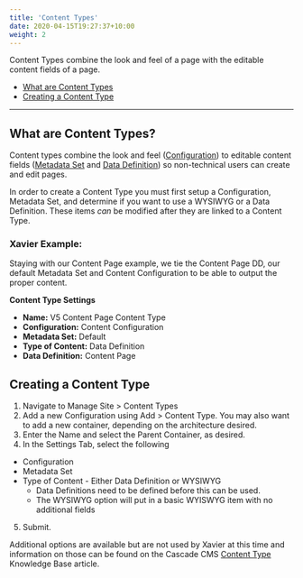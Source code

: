 ```yaml
---
title: 'Content Types'
date: 2020-04-15T19:27:37+10:00
weight: 2
---
```


Content Types combine the look and feel of a page with the editable content fields of a page.

<!--more-->

- [What are Content Types](#what-are-content-types)
- [Creating a Content Type](#creating-a-content-type)

---

## What are Content Types?

Content types combine the look and feel ([Configuration](/docs/configuration)) to editable content fields ([Metadata Set](/docs/metadata) and [Data Definition](/docs/data-definition)) so non-technical users can create and edit pages.

In order to create a Content Type you must first setup a Configuration, Metadata Set, and determine if you want to use a WYSIWYG or a Data Definition. These items _can_ be modified after they are linked to a Content Type.

### Xavier Example:

Staying with our Content Page example, we tie the Content Page DD, our default Metadata Set and Content Configuration 
to be able to output the proper content.

**Content Type Settings**

- **Name:** V5 Content Page Content Type
- **Configuration:** Content Configuration
- **Metadata Set:** Default
- **Type of Content:** Data Definition
- **Data Definition:** Content Page

## Creating a Content Type

1. Navigate to Manage Site > Content Types
2. Add a new Configuration using Add > Content Type. You may also want to add a new
container, depending on the architecture desired.
3. Enter the Name and select the Parent Container, as desired.
4. In the Settings Tab, select the following
  - Configuration
  - Metadata Set
  - Type of Content - Either Data Definition or WYSIWYG
    - Data Definitions need to be defined before this can be used.
    - The WYSIWYG option will put in a basic WYISWYG item with no additional fields
5. Submit.

Additional options are available but are not used by Xavier at this time and information on those can be found on the Cascade CMS [Content Type](https://www.hannonhill.com/cascadecms/latest/design-in-cascade/content-types/index.html) Knowledge Base article.